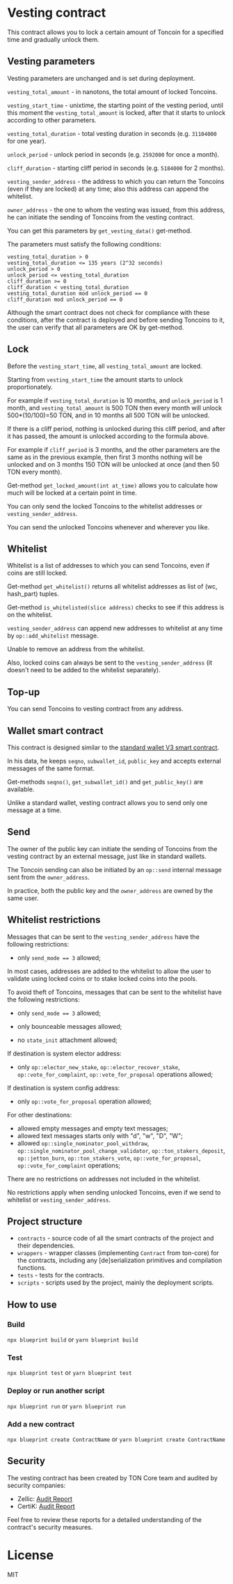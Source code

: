 # Vesting contract

This contract allows you to lock a certain amount of Toncoin for a specified time and gradually unlock them.

## Vesting parameters

Vesting parameters are unchanged and is set during deployment.

`vesting_total_amount` - in nanotons, the total amount of locked Toncoins.

`vesting_start_time` - unixtime, the starting point of the vesting period, until this moment the `vesting_total_amount` is locked, after that it starts to unlock according to other parameters.

`vesting_total_duration` - total vesting duration in seconds (e.g. `31104000` for one year).

`unlock_period` - unlock period in seconds (e.g. `2592000` for once a month).

`cliff_duration` - starting cliff period in seconds (e.g. `5184000` for 2 months).

`vesting_sender_address` - the address to which you can return the Toncoins (even if they are locked) at any time; also this address can append the whitelist.

`owner_address` - the one to whom the vesting was issued, from this address, he can initiate the sending of Toncoins from the vesting contract.

You can get this parameters by `get_vesting_data()` get-method.

The parameters must satisfy the following conditions:

```
vesting_total_duration > 0
vesting_total_duration <= 135 years (2^32 seconds)
unlock_period > 0
unlock_period <= vesting_total_duration
cliff_duration >= 0
cliff_duration < vesting_total_duration
vesting_total_duration mod unlock_period == 0
cliff_duration mod unlock_period == 0
```

Although the smart contract does not check for compliance with these conditions, after the contract is deployed and before sending Toncoins to it, the user can verify that all parameters are OK by get-method.

## Lock

Before the `vesting_start_time`, all `vesting_total_amount` are locked.

Starting from `vesting_start_time` the amount starts to unlock proportionately.

For example if `vesting_total_duration` is 10 months, and `unlock_period` is 1 month, and `vesting_total_amount` is 500 TON then every month will unlock 500\*(10/100)=50 TON, and in 10 months all 500 TON will be unlocked.

If there is a cliff period, nothing is unlocked during this cliff period, and after it has passed, the amount is unlocked according to the formula above.

For example if `cliff_period` is 3 months, and the other parameters are the same as in the previous example, then first 3 months nothing will be unlocked and on 3 months 150 TON will be unlocked at once (and then 50 TON every month).

Get-method `get_locked_amount(int at_time)` allows you to calculate how much will be locked at a certain point in time.

You can only send the locked Toncoins to the whitelist addresses or `vesting_sender_address`.

You can send the unlocked Toncoins whenever and wherever you like.

## Whitelist

Whitelist is a list of addresses to which you can send Toncoins, even if coins are still locked.

Get-method `get_whitelist()` returns all whitelist addresses as list of (wc, hash_part) tuples.

Get-method `is_whitelisted(slice address)` checks to see if this address is on the whitelist.

`vesting_sender_address` can append new addresses to whitelist at any time by `op::add_whitelist` message.

Unable to remove an address from the whitelist.

Also, locked coins can always be sent to the `vesting_sender_address` (it doesn't need to be added to the whitelist separately).

## Top-up

You can send Toncoins to vesting contract from any address.

## Wallet smart contract

This contract is designed similar to the [standard wallet V3 smart contract](https://github.com/ton-blockchain/ton/blob/master/crypto/smartcont/wallet3-code.fc).

In his data, he keeps `seqno`, `subwallet_id`, `public_key` and accepts external messages of the same format.

Get-methods `seqno()`, `get_subwallet_id()` and `get_public_key()` are available.

Unlike a standard wallet, vesting contract allows you to send only one message at a time.

## Send

The owner of the public key can initiate the sending of Toncoins from the vesting contract by an external message, just like in standard wallets.

The Toncoin sending can also be initiated by an `op::send` internal message sent from the `owner_address`.

In practice, both the public key and the `owner_address` are owned by the same user.

## Whitelist restrictions

Messages that can be sent to the `vesting_sender_address` have the following restrictions:

- only `send_mode == 3` allowed;

In most cases, addresses are added to the whitelist to allow the user to validate using locked coins or to stake locked coins into the pools.

To avoid theft of Toncoins, messages that can be sent to the whitelist have the following restrictions:

- only `send_mode == 3` allowed;

- only bounceable messages allowed;

- no `state_init` attachment allowed;

If destination is system elector address:

- only `op::elector_new_stake`, `op::elector_recover_stake`, `op::vote_for_complaint`, `op::vote_for_proposal` operations allowed;

If destination is system config address:

- only `op::vote_for_proposal` operation allowed;

For other destinations:

- allowed empty messages and empty text messages;
- allowed text messages starts only with "d", "w", "D", "W";
- allowed `op::single_nominator_pool_withdraw`, `op::single_nominator_pool_change_validator`, `op::ton_stakers_deposit`, `op::jetton_burn`, `op::ton_stakers_vote`, `op::vote_for_proposal`, `op::vote_for_complaint` operations;

There are no restrictions on addresses not included in the whitelist.

No restrictions apply when sending unlocked Toncoins, even if we send to whitelist or `vesting_sender_address`.

## Project structure

- `contracts` - source code of all the smart contracts of the project and their dependencies.
- `wrappers` - wrapper classes (implementing `Contract` from ton-core) for the contracts, including any [de]serialization primitives and compilation functions.
- `tests` - tests for the contracts.
- `scripts` - scripts used by the project, mainly the deployment scripts.

## How to use

### Build

`npx blueprint build` or `yarn blueprint build`

### Test

`npx blueprint test` or `yarn blueprint test`

### Deploy or run another script

`npx blueprint run` or `yarn blueprint run`

### Add a new contract

`npx blueprint create ContractName` or `yarn blueprint create ContractName`

## Security

The vesting contract has been created by TON Core team and audited by security companies:

- Zellic: [Audit Report](https://github.com/ton-blockchain/vesting-contract/blob/main/audits/Vesting%20Wallet%20-%20Zellic%20Audit%20Report%20-%20final.pdf)
- CertiK: [Audit Report](https://github.com/ton-blockchain/vesting-contract/blob/main/audits/Vesting%20REP-final-20220805T101405Z.pdf)

Feel free to review these reports for a detailed understanding of the contract's security measures.

# License

MIT

